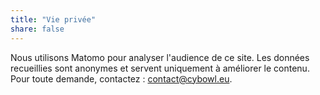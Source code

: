 ```yaml
---
title: "Vie privée"
share: false
---
```


Nous utilisons Matomo pour analyser l'audience de ce site. Les données recueillies sont anonymes et servent uniquement à améliorer le contenu. Pour toute demande, contactez : [contact@cybowl.eu](mailto:privacy@cybowl.eu).

